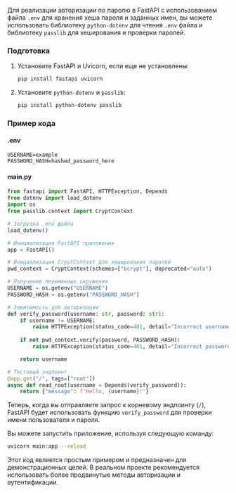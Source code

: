 Для реализации авторизации по паролю в FastAPI с использованием файла `.env` для хранения хеша пароля и заданных имен, вы можете использовать библиотеку `python-dotenv` для чтения `.env` файла и библиотеку `passlib` для хеширования и проверки паролей.

### Подготовка

1. Установите FastAPI и Uvicorn, если еще не установлены:
    ```bash
    pip install fastapi uvicorn
    ```
  
2. Установите `python-dotenv` и `passlib`:
    ```bash
    pip install python-dotenv passlib
    ```

### Пример кода

#### .env
```
USERNAME=example
PASSWORD_HASH=hashed_password_here
```

#### main.py
```python
from fastapi import FastAPI, HTTPException, Depends
from dotenv import load_dotenv
import os
from passlib.context import CryptContext

# Загрузка .env файла
load_dotenv()

# Инициализация FastAPI приложения
app = FastAPI()

# Инициализация CryptContext для хеширования паролей
pwd_context = CryptContext(schemes=["bcrypt"], deprecated="auto")

# Получение переменных окружения
USERNAME = os.getenv("USERNAME")
PASSWORD_HASH = os.getenv("PASSWORD_HASH")

# Зависимость для авторизации
def verify_password(username: str, password: str):
    if username != USERNAME:
        raise HTTPException(status_code=401, detail="Incorrect username")
    
    if not pwd_context.verify(password, PASSWORD_HASH):
        raise HTTPException(status_code=401, detail="Incorrect password")

    return username

# Тестовый эндпоинт
@app.get("/", tags=["root"])
async def read_root(username = Depends(verify_password)):
    return {"message": f"Hello, {username}!"}
```

Теперь, когда вы отправляете запрос к корневому эндпоинту (`/`), FastAPI будет использовать функцию `verify_password` для проверки имени пользователя и пароля.

Вы можете запустить приложение, используя следующую команду:

```bash
uvicorn main:app --reload
```

Этот код является простым примером и предназначен для демонстрационных целей. В реальном проекте рекомендуется использовать более продвинутые методы авторизации и аутентификации.
